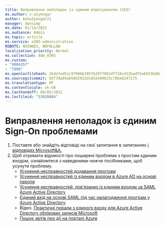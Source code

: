 ```yaml
---
title: Виправлення неполадок із єдиним впросуванням (SSO)
ms.author: v-aiyengar
author: AshaIyengar21
manager: dansimp
ms.date: 01/14/2021
ms.audience: Admin
ms.topic: article
ms.service: o365-administration
ROBOTS: NOINDEX, NOFOLLOW
localization_priority: Normal
ms.collection: Adm_O365
ms.custom:
- "9004357"
- "7808"
ms.openlocfilehash: 2bde7ed51c9f086b395f620ff062df718cd12badf5a6933bd60ca0f81d6501eb
ms.sourcegitcommit: b5f7da89a650d2915dc652449623c78be6247175
ms.translationtype: MT
ms.contentlocale: uk-UA
ms.lasthandoff: 08/05/2021
ms.locfileid: "53920884"
---
```

# <a name="troubleshooting-seamless-single-sign-on-issues"></a>Виправлення неполадок із єдиним Sign-On проблемами

1. Поставте або знайдіть відповіді на свої запитання в запитаннях [і відповідях Microsoft&A.](https://docs.microsoft.com/azure/active-directory/reports-monitoring/howto-find-activity-reports#troubleshoot-issues-with-activity-reports)
1. Щоб отримати відомості про поширені проблеми з простим єдиним входом, ознайомтеся з наведеними нижче посібниками, щоб усунути проблему.
    - [Усунення несправностей додавання програм](https://docs.microsoft.com/azure/active-directory/manage-apps/troubleshoot-adding-apps) 
    - [Усунення несправностей із єдиним входом в Azure AD на основі пароля](https://docs.microsoft.com/azure/active-directory/manage-apps/troubleshoot-password-based-sso) 
    - [Усунення несправностей, пов'язаних із єдиним входом за SAML Azure Active Directory](https://docs.microsoft.com/azure/active-directory/manage-apps/troubleshoot-saml-based-sso) 
    - [Єдиний вхід на основі SAML під час налагодження програм у Azure Active Directory](https://docs.microsoft.com/azure/active-directory/manage-apps/debug-saml-sso-issues) 
    - Відео. [Практичні поради з єдиного входу для Azure Active Directory облікових записів Microsoft](https://azure.microsoft.com/resources/videos/ignite-2018-single-sign-on-best-practices-for-azure-active-directory-and-microsoft-accounts/) 
    - [Пошук звітів про дії на порталі Azure](https://docs.microsoft.com/azure/active-directory/reports-monitoring/howto-find-activity-reports#troubleshoot-issues-with-activity-reports)